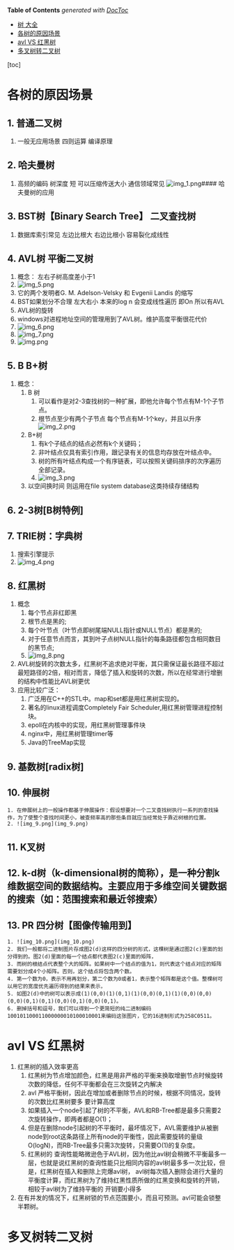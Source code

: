 <!-- START doctoc generated TOC please keep comment here to allow auto update -->
<!-- DON'T EDIT THIS SECTION, INSTEAD RE-RUN doctoc TO UPDATE -->
**Table of Contents**  *generated with [DocToc](https://github.com/thlorenz/doctoc)*

- [树 大全](#%E6%A0%91-%E5%A4%A7%E5%85%A8)
- [各树的原因场景](#%E5%90%84%E6%A0%91%E7%9A%84%E5%8E%9F%E5%9B%A0%E5%9C%BA%E6%99%AF)
- [avl VS 红黑树](#avl-vs-%E7%BA%A2%E9%BB%91%E6%A0%91)
- [多叉树转二叉树](#%E5%A4%9A%E5%8F%89%E6%A0%91%E8%BD%AC%E4%BA%8C%E5%8F%89%E6%A0%91)

<!-- END doctoc generated TOC please keep comment here to allow auto update -->

[toc]
# 各树的原因场景
## 1. 普通二叉树
   1. 一般无应用场景 四则运算 编译原理
## 2. 哈夫曼树
   1. 高频的编码 树深度 短 可以压缩传送大小 通信领域常见
   ![img_1.png](img_1.png)#### 哈夫曼树的应用
## 3. BST树【Binary Search Tree】 二叉查找树
   1. 数据库索引常见 左边比根大 右边比根小 容易裂化成线性
## 4. AVL树 平衡二叉树 
   1. 概念： 左右子树高度差小于1
   2. ![img_5.png](img_5.png)
   3. 它的两个发明者G. M. Adelson-Velsky 和 Evgenii Landis 的缩写 
   4. BST如果划分不合理 左大右小 本来的log n 会变成线性遍历 即On 所以有AVL
   5. AVL树的旋转 
   6. windows对进程地址空间的管理用到了AVL树。维护高度平衡很花代价
   7. ![img_6.png](img_6.png)
   8. ![img_7.png](img_7.png)
   9. ![img.png](img.png)
## 5. B B+树
   1. 概念：
      1. B 树
         1. 可以看作是对2-3查找树的一种扩展，即他允许每个节点有M-1个子节点。 
         2. 根节点至少有两个子节点 每个节点有M-1个key，并且以升序
         ![img_2.png](img_2.png)
      2. B+树
         1. 有k个子结点的结点必然有k个关键码； 
         2. 非叶结点仅具有索引作用，跟记录有关的信息均存放在叶结点中。 
         3. 树的所有叶结点构成一个有序链表，可以按照关键码排序的次序遍历全部记录。
         4. ![img_3.png](img_3.png)
      3. 以空间换时间 则运用在file system database这类持续存储结构
##  6. 2-3树[B树特例]
## 7. TRIE树：字典树
   1. 搜索引擎提示
   2. ![img_4.png](img_4.png)
## 8. 红黑树
   1. 概念
      1. 每个节点非红即黑 
      2. 根节点是黑的; 
      3. 每个叶节点（叶节点即树尾端NULL指针或NULL节点）都是黑的;       
      4. 对于任意节点而言，其到叶子点树NULL指针的每条路径都包含相同数目的黑节点;
      5. ![img_8.png](img_8.png)
   2. AVL树旋转的次数太多，红黑树不追求绝对平衡，其只需保证最长路径不超过最短路径的2倍，相对而言，降低了插入和旋转的次数，所以在经常进行增删的结构中性能比AVL树更优
   3. 应用比较广泛：
      1. 广泛用在C++的STL中。map和set都是用红黑树实现的。
      2. 著名的linux进程调度Completely Fair Scheduler,用红黑树管理进程控制块。
      3. epoll在内核中的实现，用红黑树管理事件块
      4. nginx中，用红黑树管理timer等
      5. Java的TreeMap实现 
## 9. 基数树[radix树]
## 10. 伸展树
    1. 在伸展树上的一般操作都基于伸展操作：假设想要对一个二叉查找树执行一系列的查找操作，为了使整个查找时间更小，被查频率高的那些条目就应当经常处于靠近树根的位置。
    2. ![img_9.png](img_9.png)
## 11. K叉树
## 12. k-d树（k-dimensional树的简称），是一种分割k维数据空间的数据结构。主要应用于多维空间关键数据的搜索（如：范围搜索和最近邻搜索）
## 13. PR 四分树【图像传输用到】
    1. ![img_10.png](img_10.png)
    2. 我们一般都将二进制图片存成图2(d)这样的四分树的形式，这棵树是通过图2(c)里面的划分得到的。图2(d)里面的每一个结点都代表图2(c)里面的矩阵，
    3. 而树的根结点代表整个大的矩阵。如果树中一个结点的值为1，则代表这个结点对应的矩阵需要划分成4个小矩阵。否则，这个结点将包含两个数。
    4. 第一个数为0，表示不用再划分，第二个数为0或者1，表示整个矩阵都是这个值。整棵树可以用它的宽度优先遍历得到的结果来表示，
    5. 如图2(d)中的树可以表示成(1)(0,0)(1)(0,1)(1)(0,0)(0,1)(1)(0,0)(0,0)(0,0)(0,1)(0,1)(0,0)(0,1)(0,0)(0,1)。
    6. 删掉括号和逗号，我们可以得到一个更简短的纯二进制编码100101100011000000010100010001来编码这张图片，它的16进制形式为258C0511。

# avl VS 红黑树
1. 红黑树的插入效率更高
   1. 红黑树为节点增加颜色，红黑是用非严格的平衡来换取增删节点时候旋转次数的降低，任何不平衡都会在三次旋转之内解决
   2. avl 严格平衡树，因此在增加或者删除节点的时候，根据不同情况，旋转的次数比红黑树要多 要计算高度
   3. 如果插入一个node引起了树的不平衡，AVL和RB-Tree都是最多只需要2次旋转操作，即两者都是O(1)；
   4. 但是在删除node引起树的不平衡时，最坏情况下，AVL需要维护从被删node到root这条路径上所有node的平衡性，因此需要旋转的量级O(logN)，而RB-Tree最多只需3次旋转，只需要O(1)的复杂度。
   5. 红黑树的 查询性能略微逊色于AVL树，因为他比avl树会稍微不平衡最多一层，也就是说红黑树的查询性能只比相同内容的avl树最多多一次比较，但是，红黑树在插入和删除上完爆avl树， avl树每次插入删除会进行大量的平衡度计算，而红黑树为了维持红黑性质所做的红黑变换和旋转的开销，相较于avl树为了维持平衡的 开销要小得多
2. 在有并发的情况下，红黑树锁的节点范围要小，而且可预测。avl可能会锁整半颗树。
# 多叉树转二叉树


